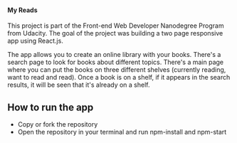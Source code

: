 #### My Reads

This project is part of the Front-end Web Developer Nanodegree Program from Udacity. 
The goal of the project was building a two page responsive app using React.js.

The app allows you to create an online library with your books. There's a search page to look for books about different topics. There's a main page where you can put the books on three different shelves (currently reading, want to read and read). 
Once a book is on a shelf, if it appears in the search results, it will be seen that it's already on a shelf.

## How to run the app
- Copy or fork the repository
- Open the repository in your terminal and run npm-install and npm-start



